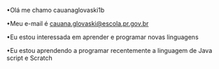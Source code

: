 •Olá me chamo cauanaglovaski1b

•Meu e-mail é cauana.glovaski@escola.pr.gov.br

•Eu estou interessada em aprender e programar
 novas linguagens

•Eu estou aprendendo a programar recentemente a linguagem de Java script e Scratch

